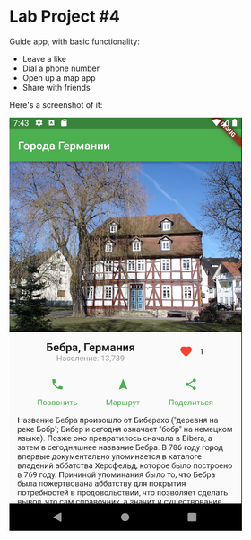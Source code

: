 # Lab Project #4  
Guide app, with basic functionality:
- Leave a like  
- Dial a phone number
- Open up a map app  
- Share with friends  
</ul>  
Here's a screenshot of it:  

![That sucks.](/lab4/assets/xmpl.png)
